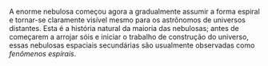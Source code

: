 ﻿A enorme nebulosa começou agora a gradualmente assumir a forma espiral e tornar-se claramente visível mesmo para os astrônomos de universos distantes. Esta é a história natural da maioria das nebulosas; antes de começarem a arrojar sóis e iniciar o trabalho de construção do universo, essas nebulosas espaciais secundárias são usualmente observadas como *fenômenos espirais*.